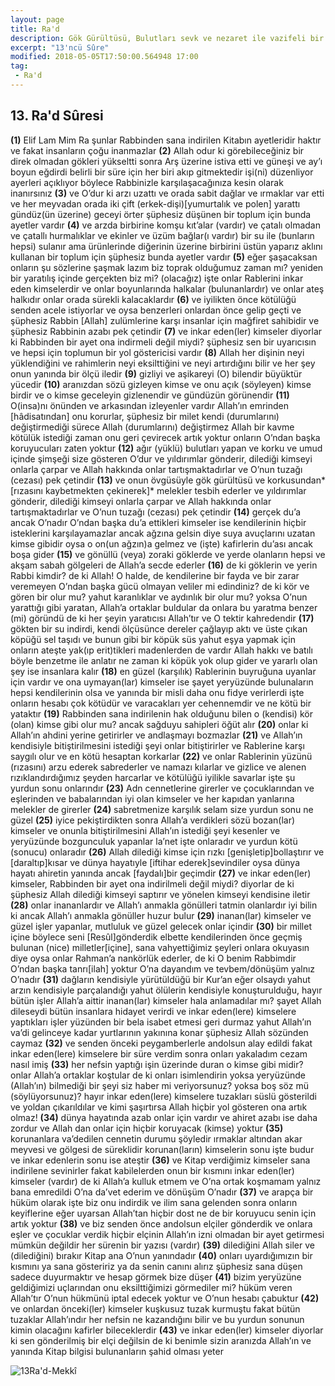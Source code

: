 ```yaml
---
layout: page
title: Ra'd
description: Gök Gürültüsü, Bulutları sevk ve nezaret ile vazifeli bir melek. Tehdit etmek, korkutmak
excerpt: "13'ncü Sûre"
modified: 2018-05-05T17:50:00.564948 17:00
tag: 
 - Ra'd
---
```


## 13. Ra'd Sûresi

**(1)** Elif Lam Mim Ra şunlar Rabbinden sana indirilen Kitabın ayetleridir haktır ve fakat insanların çoğu inanmazlar
**(2)** Allah odur ki görebileceğiniz bir direk olmadan gökleri yükseltti sonra Arş üzerine istiva etti ve güneşi ve ay’ı boyun eğdirdi belirli bir süre için her biri akıp gitmektedir işi(ni) düzenliyor ayerleri açıklıyor böylece Rabbinizle karşılaşacağınıza kesin olarak inanırsınız
**(3)** ve O’dur ki arzı uzattı ve orada sabit dağlar ve ırmaklar var etti ve her meyvadan orada iki çift (erkek-dişi)[yumurtalık ve polen] yarattı gündüz(ün üzerine) geceyi örter şüphesiz düşünen bir toplum için bunda ayetler vardır
**(4)** ve arzda birbirine komşu kıt’alar (vardır) ve çatalı olmadan ve çatallı hurmalıklar ve ekinler ve üzüm bağlar(ı vardır) bir su ile (bunların hepsi) sulanır ama ürünlerinde diğerinin üzerine birbirini üstün yaparız aklını kullanan bir toplum için şüphesiz bunda ayetler vardır
**(5)** eğer şaşacaksan onların şu sözlerine şaşmak lazım biz toprak olduğumuz  zaman mı? yeniden bir yaratılış içinde gerçekten biz mi? (olacağız) işte onlar Rablerini inkar eden kimselerdir ve onlar boyunlarında halkalar (bulunanlardır) ve onlar ateş halkıdır onlar orada sürekli kalacaklardır
**(6)** ve iyilikten önce kötülüğü senden acele istiyorlar ve oysa benzerleri onlardan önce gelip geçti ve şüphesiz Rabbin [Allah] zulümlerine karşı insanlar için mağfiret sahibidir ve şüphesiz Rabbinin azabı pek çetindir
**(7)** ve inkar eden(ler) kimseler diyorlar ki	Rabbinden bir ayet ona indirmeli değil miydi? şüphesiz sen bir uyarıcısın ve hepsi için toplumun bir yol göstericisi vardır
**(8)** Allah her dişinin neyi yüklendiğini ve rahimlerin neyi eksilttiğini ve neyi artırdığını bilir ve her şey onun yanında bir ölçü iledir
**(9)** gizliyi ve aşikareyi (O) bilendir büyüktür yücedir
**(10)** aranızdan sözü gizleyen kimse ve onu açık (söyleyen) kimse birdir ve o kimse geceleyin gizlenendir ve gündüzün görünendir
**(11)** O(insa)nı önünden ve arkasından izleyenler vardır Allah’ın emrinden [hâdisatından] onu korurlar, şüphesiz bir milet kendi (durumlarını) değiştirmediği sürece Allah (durumlarını) değiştirmez Allah bir kavme kötülük istediği zaman onu geri çevirecek artık yoktur onların O’ndan başka koruyucuları zaten yoktur
**(12)** ağır (yüklü) bulutları yapan ve korku ve umud içinde şimşeği size gösteren O’dur ve yıldırımlar gönderir, dilediği kimseyi onlarla çarpar ve Allah hakkında onlar tartışmaktadırlar ve O’nun tuzağı (cezası) pek çetindir
**(13)** ve onun övgüsüyle gök gürültüsü ve korkusundan*[rızasını kaybetmekten çekinerek]* melekler tesbih ederler ve yıldırımlar gönderir, dilediği kimseyi onlarla çarpar ve Allah hakkında onlar tartışmaktadırlar ve O’nun tuzağı (cezası) pek çetindir
**(14)** gerçek du’a ancak O’nadır O’ndan başka du’a ettikleri kimseler ise kendilerinin hiçbir isteklerini karşılayamazlar ancak ağzına gelsin diye suya avuçlarını uzatan kimse gibidir oysa o on(un ağzın)a gelmez ve (işte) kafirlerin du’ası ancak boşa gider
**(15)** ve gönüllü (veya) zoraki göklerde ve yerde olanların hepsi ve akşam sabah gölgeleri de Allah’a secde ederler
**(16)** de ki göklerin ve yerin Rabbi kimdir? de ki Allah! O halde, de kendilerine bir fayda ve bir zarar veremeyen O’ndan başka gücü olmayan veliler mi edindiniz? de ki kör ve gören bir olur mu? yahut karanlıklar ve aydınlık bir olur mu? yoksa O’nun yarattığı gibi yaratan, Allah’a ortaklar buldular da onlara bu yaratma benzer (mi) göründü de ki her şeyin yaratıcısı Allah’tır ve O tektir kahredendir
**(17)** gökten bir su indirdi, kendi ölçüsünce dereler çağlayıp aktı ve üste çıkan köpüğü sel taşıdı ve bunun gibi bir köpük süs yahut eşya yapmak için onların ateşte yak(ıp erit)tikleri madenlerden de vardır Allah hakkı ve batılı böyle benzetme ile anlatır ne zaman ki köpük yok olup gider ve yararlı olan şey ise insanlara kalır
**(18)** en güzel (karşılık) Rablerinin buyruğuna uyanlar için vardır ve ona uymayan(lar) kimseler ise şayet yeryüzünde bulunaların hepsi kendilerinin olsa ve yanında bir misli daha onu fidye verirlerdi işte onların hesabı çok kötüdür ve varacakları yer cehennemdir ve ne kötü bir yataktır
**(19)** Rabbinden sana indirilenin hak olduğunu bilen o (kendisi) kör (olan) kimse gibi olur mu? ancak sağduyu sahipleri öğüt alır
**(20)** onlar ki Allah’ın ahdini yerine getirirler ve andlaşmayı bozmazlar
**(21)** ve Allah’ın kendisiyle bitiştirilmesini istediği şeyi onlar bitiştirirler ve Rablerine karşı saygılı olur ve en kötü hesaptan korkarlar
**(22)** ve onlar Rablerinin yüzünü (rızasını) arzu ederek sabrederler ve namazı kılarlar ve gizlice ve alenen rızıklandırdığımız şeyden harcarlar ve kötülüğü iyilikle savarlar işte şu yurdun sonu onlarındır
**(23)** Adn cennetlerine girerler ve çocuklarından ve eşlerinden ve babalarından iyi olan kimseler ve her kapıdan yanlarına melekler de girerler
**(24)** sabretmenize karşılık selam size yurdun sonu ne güzel
**(25)** iyice pekiştirdikten sonra Allah’a verdikleri sözü bozan(lar) kimseler ve onunla bitiştirilmesini Allah’ın istediği şeyi kesenler ve yeryüzünde bozgunculuk yapanlar la’net işte onlaradır ve yurdun kötü (sonucu) onlaradır
**(26)** Allah dilediği kimse için rızkı [genişletip]bollaştırır ve [daraltıp]kısar ve dünya hayatıyle [iftihar ederek]sevindiler oysa dünya hayatı ahiretin yanında ancak [faydalı]bir geçimdir
**(27)** ve inkar eden(ler) kimseler, Rabbinden bir ayet ona indirilmeli değil miydi? diyorlar de ki şüphesiz Allah dilediği kimseyi saptırır ve yönelen kimseyi kendisine iletir
**(28)** onlar inananlardır ve Allah’ı anmakla gönülleri tatmin olanlardır iyi bilin ki ancak Allah’ı anmakla gönüller huzur bulur
**(29)** inanan(lar) kimseler ve güzel işler yapanlar, mutluluk ve güzel gelecek onlar içindir
**(30)** bir millet içine böylece seni [Resûl]gönderdik elbette kendilerinden önce geçmiş bulunan (nice) milletler[içine], sana vahyettiğimiz şeyleri onlara okuyasın diye oysa onlar Rahman’a nankörlük ederler, de ki O benim Rabbimdir O’ndan başka tanrı[ilah] yoktur O’na dayandım ve tevbem/dönüşüm yalnız O’nadır
**(31)** dağların kendisiyle yürütüldüğü bir Kur’an eğer olsaydı yahut arzın kendisiyle parçalandığı yahut ölülerin kendisiyle konuşturulduğu, hayır bütün işler Allah’a aittir inanan(lar) kimseler hala anlamadılar mı? şayet Allah dileseydi bütün insanlara hidayet verirdi ve inkar eden(lere) kimselere yaptıkları işler yüzünden bir bela isabet etmesi geri durmaz yahut Allah’ın va’di gelinceye kadar yurtlarının yakınına konar şüphesiz Allah sözünden caymaz
**(32)** ve senden önceki peygamberlerle andolsun alay edildi fakat inkar eden(lere) kimselere bir süre verdim sonra onları yakaladım cezam nasıl imiş 
**(33)** her nefsin yaptığı işin üzerinde duran o kimse gibi midir? onlar Allah’a ortaklar koştular de ki onları isimlendirin yoksa yeryüzünde (Allah’ın) bilmediği bir şeyi siz haber mi veriyorsunuz? yoksa boş söz mü (söylüyorsunuz)? hayır inkar eden(lere) kimselere tuzakları süslü gösterildi ve yoldan çıkarıldılar ve kimi şaşırtırsa Allah hiçbir yol gösteren ona artık olmaz!
**(34)** dünya hayatında azab onlar için vardır ve ahiret azabı ise daha zordur ve Allah dan onlar için hiçbir koruyacak (kimse) yoktur 
**(35)** korunanlara va’dedilen cennetin durumu şöyledir ırmaklar altından akar meyvesi ve gölgesi de süreklidir korunan(ların) kimselerin sonu işte budur ve inkar edenlerin sonu ise ateştir
**(36)** ve Kitap verdiğimiz kimseler sana indirilene sevinirler fakat kabilelerden onun bir kısmını inkar eden(ler) kimseler (vardır) de ki Allah’a kulluk etmem ve O’na ortak koşmamam yalnız bana emredildi O’na da’vet ederim ve dönüşüm O’nadır
**(37)** ve arapça bir hüküm olarak işte biz onu indirdik ve ilim sana gelenden sonra onların keyiflerine eğer uyarsan Allah’tan hiçbir dost ne de bir koruyucu senin için artık yoktur
**(38)** ve biz senden önce andolsun elçiler gönderdik ve onlara eşler ve çocuklar verdik hiçbir elçinin Allah’ın izni olmadan bir ayet getirmesi mümkün değildir her sürenin bir yazısı (vardır)
**(39)** dilediğini Allah siler ve (dilediğini) bırakır Kitap ana O’nun yanındadır
**(40)** onları uyardığımızın bir kısmını ya sana gösteririz ya da senin canını alırız şüphesiz sana düşen sadece duyurmaktır ve hesap görmek bize düşer
**(41)** bizim yeryüzüne geldiğimizi uçlarından onu eksilttiğimizi görmediler mi? hüküm veren Allah’tır O’nun hükmünü iptal edecek yoktur ve O’nun hesabı çabuktur
**(42)** ve onlardan önceki(ler) kimseler kuşkusuz tuzak kurmuştu fakat bütün tuzaklar Allah’ındır her nefsin ne kazandığını bilir ve bu yurdun sonunun kimin olacağını kafirler bileceklerdir 
**(43)** ve inkar eden(ler) kimseler diyorlar ki sen gönderilmiş bir elçi değilsin de ki benimle sizin aranızda Allah’ın ve yanında Kitap bilgisi bulunanların şahid olması yeter 

![13Ra'd-Mekkî]({{site.url}}/images/ayrac-muhur.png "mühür")
